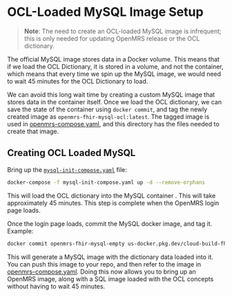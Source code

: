 # OCL-Loaded MySQL Image Setup

>**Note**: The need to create an OCL-loaded MySQL image is infrequent; this is
    only needed for updating OpenMRS release or the OCL dictionary.

The official MySQL image stores data in a Docker volume. This means that if we
load the OCL Dictionary, it is stored in a volume, and not the container, which
means that every time we spin up the MySQL image, we would need to wait 45
minutes for the OCL Dictionary to load.  

We can avoid this long wait time by creating a custom MySQL image that stores
data in the container itself. Once we load the OCL dictionary, we can save the
state of the container using `docker commit`, and tag the newly created image as
`openmrs-fhir-mysql-ocl:latest`. The tagged image is  used in
[openmrs-compose.yaml](../openmrs-compose.yaml), and this directory has the
files needed to create that image.

## Creating OCL Loaded MySQL

Bring up the [`mysql-init-compose.yaml`](./mysql-init-compose.yaml) file:

```bash
docker-compose -f mysql-init-compose.yaml up -d --remove-orphans
```

This will load the OCL dictionary into the MySQL container . This will take
approximately 45 minutes. This step is complete when the OpenMRS login page
loads.

Once the login page loads, commit the MySQL docker image, and tag it. Example:

```bash
docker commit openmrs-fhir-mysql-empty us-docker.pkg.dev/cloud-build-fhir/fhir-analytics/openmrs-fhir-mysql-ocl-small:latest
```

This will generate a MySQL image with the dictionary data loaded into it. You
can push this image to your repo, and then refer to the image in
[openmrs-compose.yaml](../openmrs-compose.yaml). Doing this now allows you to
bring up an OpenMRS image, along with a SQL image loaded with the OCL concepts
without having to wait 45 minutes.

